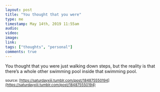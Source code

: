 ```yaml
---
layout: post
title: "You thought that you were"
type: me
timestamp: May 14th, 2019 11:55am
audio: 
video: 
image: 
link: 
tags: ["thoughts", "personal"]
comments: true
---
```

You thought that you were just walking down steps, but the reality is that there’s a whole other swimming pool inside that swimming pool.

<small>source: [https://saturdayxiii.tumblr.com/post/184875550194](https://saturdayxiii.tumblr.com/post/184875550194)</small>